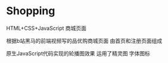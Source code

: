# Shopping
HTML+CSS+JavaScript 商城页面


根据b站黑马的前端视频写的品优购商城页面 
由首页和注册页面组成

原生JavaScript代码实现的轮播图效果 运用了精灵图 字体图标 
